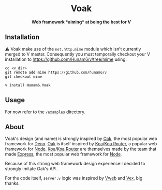 <div align="center">
  <h1>Voak</h1>
  <b>Web framework *aiming* at being the best for V</b>
</div>

## Installation

⚠️ Voak make use of the `net.http.mime` module which isn't currently merged to V master. Consequently you must temporally checkout your V installation to https://github.com/Hunam6/v/tree/mime using:
```
cd <v_dir>
git remote add mime https://github.com/hunam6/v
git checkout mime
```

```
v install Hunam6.Voak
```

## Usage

For now refer to the `/examples` directory.

## About

Voak's design (and name) is strongly inspired by [Oak](https://github.com/oakserver/oak), the most popular web framework for [Deno](https://github.com/denoland/deno). [Oak](https://github.com/oakserver/oak) is itself inspired by [Koa](https://github.com/koajs/koa)/[Koa Router](https://github.com/koajs/router), a popular web framework for [Node](https://github.com/nodejs/node). [Koa](https://github.com/koajs/koa)/[Koa Router](https://github.com/koajs/router) are themselves made by the team that made [Express](https://github.com/expressjs/express), the most popular web framework for [Node](https://github.com/nodejs/node).

Because of this strong web framework design experience I decided to strongly imitate Oak's API.

For the code itself, `server.v` logic was inspired by [Vweb](https://github.com/vlang/v/tree/master/vlib/vweb) and [Vex](https://github.com/nedpals/vex), big thanks.
